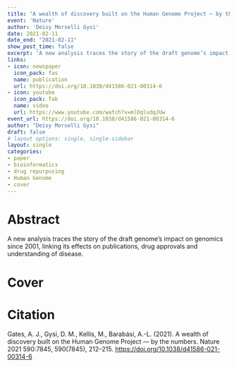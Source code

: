 ```yaml
---
title: "A wealth of discovery built on the Human Genome Project — by the numbers"
event: 'Nature'
author: 'Deisy Morselli Gysi'
date: 2021-02-11
date_end: "2021-02-11"
show_post_time: false
excerpt: 'A new analysis traces the story of the draft genome’s impact on genomics since 2001, linking its effects on publications, drug approvals and understanding of disease.'
links:
- icon: newspaper
  icon_pack: fas
  name: publication
  url: https://doi.org/10.1038/d41586-021-00314-6
- icon: youtube
  icon_pack: fab
  name: video
  url: https://www.youtube.com/watch?v=mlDqludqJUw
event_url: https://doi.org/10.1038/d41586-021-00314-6
author: "Deisy Morselli Gysi"
draft: false
# layout options: single, single-sidebar
layout: single
categories:
- paper
- bioinformatics
- drug repurpusing
- Human Genome
- cover
---
```


# Abstract
A new analysis traces the story of the draft genome’s impact on genomics since 2001, linking its effects on publications, drug approvals and understanding of disease.
 

# Cover


# Citation

Gates, A. J., Gysi, D. M., Kellis, M., Barabási, A.-L. (2021). A wealth of discovery built on the Human Genome Project — by the numbers. Nature 2021 590:7845, 590(7845), 212–215. https://doi.org/10.1038/d41586-021-00314-6
